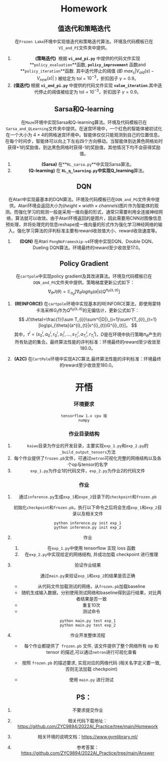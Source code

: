 <center><H1>Homework</H1><center>

## 值迭代和策略迭代

在`Frozen Lake`环境中实现值迭代和策略迭代算法。环境及代码模板已在`VI_and_PI`文件夹中提供。

1. <strong>(策略迭代) </strong> 根据 **`vi_and_pi.py`** 中提供的代码文件实现 **`policy_evaluation`**函数, **`policy_improvement`** 函数and **`policy_iteration`**函数. 其中迭代停止的阈值 (即 $max_s|V_{old}(s)-V_{new}(s)|$ ) 被给定为 tol = $10^{-3}$，折扣因子 $\gamma=0.9$。
2. <strong>(值迭代) </strong> 根据 **`vi_and_pi.py`** 中提供的代码文件实现 **`value_iteration`**.其中迭代停止的阈值被给定为 tol = $10^{-3}$，折扣因子 $\gamma=0.9$。



## Sarsa和Q-learning

在`Maze`环境中实现Sarsa和Q-learning算法。环境及代码模板已在`Sarsa_and_QLearning`文件夹中提供。在迷宫环境中，一个红色的智能体被初试化在一个大小为 $4\times4$的网格迷宫环境中。智能体仅仅只能观测到自己的位置信息。在每个时间步，智能体可以向上下左右四个方向移动。当智能体到达黄色网格处时获得+1的奖励值，到达黑色网格时获得-1的奖励值，其他情况下均不会获得奖励值。

1. <strong>(Sarsa)</strong> 在**`RL_sarsa.py`**中实现Sarsa算法。
2. <strong>(Q-learning)</strong> 在 **`RL_q_learning.py`**中实现**Q_learning**算法。



## DQN

在Atari中实现最基本的DQN算法。环境及代码模板已在`DQN_and_PG`文件夹中提供。Atari环境会返回大小为$(height\times width\times channels)$图片作为智能体的观测。而强化学习的观测一般是采用一维向量的形式，通常只需要利用全连接神经网络，算法就可以收敛。由于Atari环境返回的是图片，因此需要用CNN对图像信息预处理，并将处理完的信息reshape成一维向量的形式作为强化学习神经网络的输入。强化学习算法的评判标准主要有reward收敛值大小、reward收敛速度等。

1. <strong>(DQN)</strong> 在Atari `PongNoFrameskip-v4`环境中实现DQN、Double DQN、Dueling DQN算法。环境最终的reward至少收敛至17.0。



## Policy Gradient

在`cartpole`中实现policy gradient及其改进算法。环境及代码模板已在`DQN_and_PG`文件夹中提供。策略梯度更新公式如下：
$$
\nabla_{\theta}J(\theta)=\mathbb{E}_{\pi_{\theta}}[\nabla_{\theta}log\pi_{\theta}(a|s)Q^{\pi_{\theta}(s,a)}]
$$


1. <strong>(REINFORCE)</strong> 在`cartpole`环境中实现基本的REINFORCE算法，即使用蒙特卡洛采样$G_{t}$作为$Q^{\pi_{\theta}(s,a)}$的无偏估计，更新公式如下：
   $$
   J(\theta)=\frac{1}{\sum T_{i}}\sum^{|D|}_{i=1}\sum^{T_{i}}_{t=1}[log\pi_{\theta}(a^{i}_{t}|s^{i}_{t})G^{i}_{t}]，
   $$
   其中，$\tau^{i}=(s^{i}_{0},a^{i}_{0},r^{i}_{0},s^{i}_{1},...,s^{i}_{T_{i}},a^{i}_{T_{i}},r^{i}_{T_{i}})$，$D$是在环境中执行策略$\pi_{\theta}$产生的所有轨迹的集合。最终算法性能的评判标准：环境最终的reward至少收敛至180.0。

2. <strong>(A2C)</strong> 在`CartPole`环境中实现A2C算法.最终算法性能的评判标准：环境最终的reward至少收敛至180.0。



# 开悟

### 环境要求

```she
tensorflow 1.x cpu 版
numpy
```

### 作业目录结构

1. `kaiwu`目录为作业的开发目录，主要实现`exp_1.py`和`exp_2.py`的`_build_output_tensors`方法
2. 每个作业提供了`frozen.pb`文件，可通过`netron`可视化完整的网络结构以及各个op与tensor的名字
3. `exp_1.py`为作业1的代码文件，`exp_2.py`为作业2的代码文件

### 作业

1. 通过`inference.py`生成`exp_1`和`expe_2`目录下的`checkpoint`和`frozen.pb`

   初始化`checkpoint`和`frozen.pb`，执行以下命令之后将会生成`exp_1`和`exp_2`目录以及相关文件

   ```shel
   python inference.py init exp_1
   python inference.py init exp_2
   ```

2. 作业

   1.  在`exp_1.py`中使用 tensorflow 实现 loss 函数
   2.  在`exp_2.py`中实现给定的网络结构, 并成功加载 checkpoint 进行推理

3. 验证作业结果

   通过`main.py`来验证`exp_1`和`exp_2`的结果是否正确

   * 从代码文件加载测试的网络，从`frozen.pb`加载baseline
   * 随机生成输入数据，分别使用测试网络和baseline得到运行结果，对比两者结果是否一致
   * 重复10次
   * 测试命令

   ```shell
   python main.py test exp_1
   python main.py test exp_2
   ```

4. 作业开发整体流程

   * 每个作业都提供了` frozen.pb` 文件, 该文件提供了整个网络所有 op 和 tensor 的描述,可以通过`netron`进行可视化查看

   * 按照 `frozen.pb` 的描述要求, 实现对应的网络代码 (相关名字定义要一致, 否则无法加载 checkpoint)  

   * 使用 `main.py` 进行测试  
   
     

## PS：

1. 不要求提交作业

2. 相关代码下载地址： https://github.com/ZYC9894/2022AI_Practice/tree/main/Homework

3. 相关环境的说明文档：https://www.gymlibrary.ml/

4. 参考答案：https://github.com/ZYC9894/2022AI_Practice/tree/main/Answer
